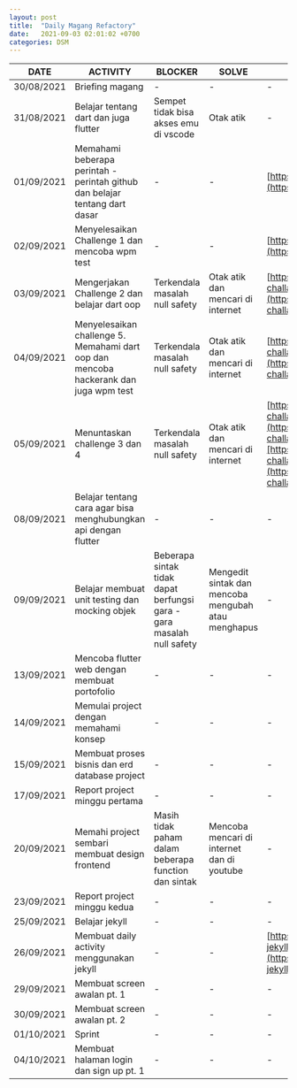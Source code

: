 ```yaml
---
layout: post
title:  "Daily Magang Refactory"
date:   2021-09-03 02:01:02 +0700
categories: DSM
---
```


| DATE | ACTIVITY | BLOCKER | SOLVE | REPOSITORY |
| --- | --- | --- | --- | --- |
| 30/08/2021 | Briefing magang | - | - | - |
| 31/08/2021 | Belajar tentang dart dan juga flutter | Sempet tidak bisa akses emu di vscode | Otak atik | - |
| 01/09/2021 | Memahami beberapa perintah -perintah github dan belajar tentang dart dasar | - | - | [https://github.com/RenPaijo](https://github.com/RenPaijo) |
| 02/09/2021 | Menyelesaikan Challenge 1 dan mencoba wpm test | - | - | [https://github.com/RenPaijo/Portfolio](https://github.com/RenPaijo/Portfolio) |
| 03/09/2021 | Mengerjakan Challenge 2 dan belajar dart oop | Terkendala masalah null safety | Otak atik dan mencari di internet | [https://github.com/RenPaijo/refactory-challanges-day-2](https://github.com/RenPaijo/refactory-challanges-day-2) |
| 04/09/2021 | Menyelesaikan challenge 5. Memahami dart oop dan mencoba hackerank dan juga wpm test | Terkendala masalah null safety | Otak atik dan mencari di internet | [https://github.com/RenPaijo/refactory-challanges-day-5](https://github.com/RenPaijo/refactory-challanges-day-5) |
| 05/09/2021 | Menuntaskan challenge 3 dan 4 | Terkendala masalah null safety | Otak atik dan mencari di internet | [https://github.com/RenPaijo/refactory-challanges-day-3](https://github.com/RenPaijo/refactory-challanges-day-3)~~[https://github.com/RenPaijo/refactory-challanges-day-4](https://github.com/RenPaijo/refactory-challanges-day-4) |
| 08/09/2021 | Belajar tentang cara agar bisa menghubungkan api dengan flutter | - | - | - |
| 09/09/2021 | Belajar membuat unit testing dan mocking objek | Beberapa sintak tidak dapat berfungsi gara - gara masalah null safety | Mengedit sintak dan mencoba mengubah atau menghapus | - |
| 13/09/2021 | Mencoba flutter web dengan membuat portofolio | - | - | - |
| 14/09/2021 | Memulai project dengan memahami konsep | - | - | - |
| 15/09/2021 | Membuat proses bisnis dan erd database project | - | - | - |
| 17/09/2021 | Report project minggu pertama | - | - | - |
| 20/09/2021 | Memahi project sembari membuat design frontend | Masih tidak paham dalam beberapa function dan sintak | Mencoba mencari di internet dan di youtube | - |
| 23/09/2021 | Report project minggu kedua | - | - | - |
| 25/09/2021 | Belajar jekyll | - | - | - |
| 26/09/2021 | Membuat daily activity menggunakan jekyll | - | - | [https://renpaijo.github.io/refactory-jekyll/](https://renpaijo.github.io/refactory-jekyll/) |
| 29/09/2021 | Membuat screen awalan pt. 1 | - | - | - |
| 30/09/2021 | Membuat screen awalan pt. 2 | - | - | - |
| 01/10/2021 | Sprint  | - | - | - |
| 04/10/2021 | Membuat halaman login dan sign up pt. 1 | - | - | - |
